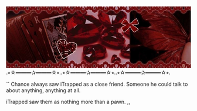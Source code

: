 ![image alt](https://github.com/numberonegambler/numberonegambler/blob/main/banner.PNG?raw=true)
                  .⭒☆━━━✰━━━☆⭒..⭒☆━━━✰━━━☆⭒..⭒☆━━━✰━━━☆⭒.
             


 `` Chance always saw iTrapped as a close friend. Someone he could talk to about anything, anything at all.
     
  iTrapped saw them as nothing more than a pawn. ,,
